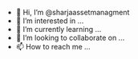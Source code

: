 - 👋 Hi, I’m @sharjaassetmanagment
- 👀 I’m interested in ...
- 🌱 I’m currently learning ...
- 💞️ I’m looking to collaborate on ...
- 📫 How to reach me ...

<!---
sharjaassetmanagment/sharjaassetmanagment is a ✨ special ✨ repository because its `README.md` (this file) appears on your GitHub profile.
You can click the Preview link to take a look at your changes.
--->
